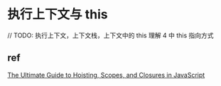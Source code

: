 # 执行上下文与 this

// TODO: 执行上下文，上下文栈，上下文中的 this 理解 4 中 this 指向方式

## ref

[The Ultimate Guide to Hoisting, Scopes, and Closures in JavaScript](https://tylermcginnis.com/ultimate-guide-to-execution-contexts-hoisting-scopes-and-closures-in-javascript/?spm=ata.13261165.0.0.2d8e16798YR8lw)
